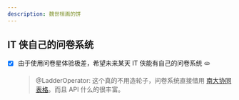 ```yaml
---
description: 魏世桓画的饼
---
```


## IT 侠自己的问卷系统

- [x] 由于使用问卷星体验极差，希望未来某天 IT 侠能有自己的问卷系统 🫓
  > @LadderOperator: 这个真的不用造轮子，问卷系统直接借用 [南大协同表格](https://table.nju.edu.cn)。而且 API 什么的很丰富。
